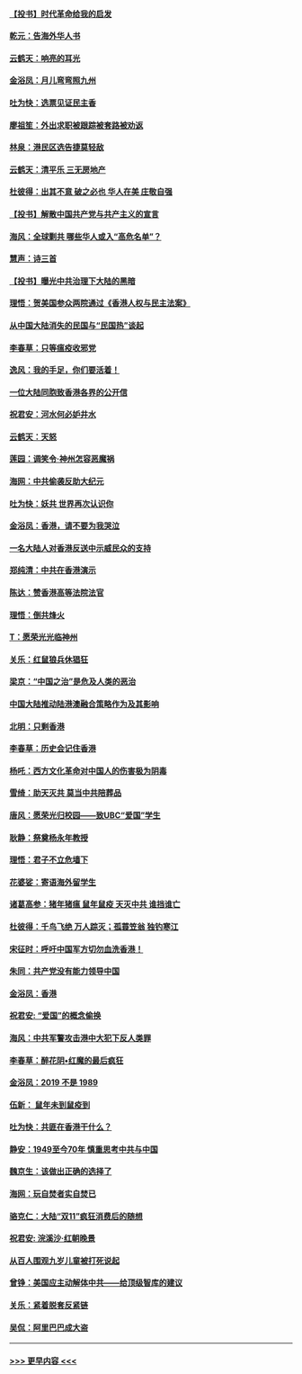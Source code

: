#### [【投书】时代革命给我的启发](../pages/nsc993/n11684287.md?t=11280244) 
#### [乾元：告海外华人书](../pages/nsc993/n11684044.md?t=11280244) 
#### [云鹤天：响亮的耳光](../pages/nsc993/n11684254.md?t=11280244) 
#### [金浴凤：月儿弯弯照九州](../pages/nsc993/n11684231.md?t=11280244) 
#### [吐为快：选票见证民主香](../pages/nsc993/n11684206.md?t=11280244) 
#### [廖祖笙：外出求职被跟踪被套路被劝返](../pages/nsc993/n11683874.md?t=11280244) 
#### [林泉：港民区选告捷莫轻敌](../pages/nsc993/n11683930.md?t=11280244) 
#### [云鹤天：清平乐 三无房地产](../pages/nsc993/n11681521.md?t=11280244) 
#### [杜彼得：出其不意 破之必也 华人在美 庄敬自强](../pages/nsc993/n11679554.md?t=11280244) 
#### [【投书】解散中国共产党与共产主义的宣言](../pages/nsc993/n11679177.md?t=11280244) 
#### [海风：全球剿共 哪些华人或入“高危名单”？](../pages/nsc993/n11678617.md?t=11280244) 
#### [慧声：诗三首](../pages/nsc993/n11678848.md?t=11280244) 
#### [【投书】曝光中共治理下大陆的黑暗](../pages/nsc993/n11678674.md?t=11280244) 
#### [理悟：贺美国参众两院通过《香港人权与民主法案》](../pages/nsc993/n11678104.md?t=11280244) 
#### [从中国大陆消失的民国与“民国热”谈起](../pages/nsc993/n11678075.md?t=11280244) 
#### [李春草：只等瘟疫收邪党](../pages/nsc993/n11677308.md?t=11280244) 
#### [逸风：我的手足，你们要活着！](../pages/nsc993/n11676352.md?t=11280244) 
#### [一位大陆同胞致香港各界的公开信](../pages/nsc993/n11675761.md?t=11280244) 
#### [祝君安：河水何必妒井水](../pages/nsc993/n11675746.md?t=11280244) 
#### [云鹤天：天怒](../pages/nsc993/n11675718.md?t=11280244) 
#### [莲园：调笑令‧神州怎容恶魔祸](../pages/nsc993/n11675648.md?t=11280244) 
#### [海网：中共偷袭反助大纪元](../pages/nsc993/n11673515.md?t=11280244) 
#### [吐为快：妖共 世界再次认识你](../pages/nsc993/n11673506.md?t=11280244) 
#### [金浴凤：香港，请不要为我哭泣](../pages/nsc993/n11673248.md?t=11280244) 
#### [一名大陆人对香港反送中示威民众的支持](../pages/nsc993/n11672615.md?t=11280244) 
#### [郑纯清：中共在香港演示](../pages/nsc993/n11670539.md?t=11280244) 
#### [陈达：赞香港高等法院法官](../pages/nsc993/n11669542.md?t=11280244) 
#### [理悟：倒共烽火](../pages/nsc993/n11668844.md?t=11280244) 
#### [T：愿荣光光临神州](../pages/nsc993/n11668421.md?t=11280244) 
#### [关乐：红鼠狼兵休猖狂](../pages/nsc993/n11668378.md?t=11280244) 
#### [梁京：“中国之治”是危及人类的恶治](../pages/nsc993/n11668328.md?t=11280244) 
#### [中国大陆推动陆港澳融合策略作为及其影响](../pages/nsc993/n11668157.md?t=11280244) 
#### [北明：只剩香港](../pages/nsc993/n11668002.md?t=11280244) 
#### [李春草：历史会记住香港](../pages/nsc993/n11667927.md?t=11280244) 
#### [杨吒：西方文化革命对中国人的伤害极为阴毒](../pages/nsc993/n11664521.md?t=11280244) 
#### [雪绮：助天灭共 莫当中共陪葬品](../pages/nsc993/n11662650.md?t=11280244) 
#### [唐风：愿荣光归校园——致UBC“爱国”学生](../pages/nsc993/n11662194.md?t=11280244) 
#### [耿静：祭奠杨永年教授](../pages/nsc993/n11662514.md?t=11280244) 
#### [理悟：君子不立危墙下](../pages/nsc993/n11662172.md?t=11280244) 
#### [花婆娑：寄语海外留学生](../pages/nsc993/n11662121.md?t=11280244) 
#### [诸葛高参：猪年猪瘟 鼠年鼠疫 天灭中共 谁挡谁亡](../pages/nsc993/n11661980.md?t=11280244) 
#### [杜彼得：千鸟飞绝 万人踪灭；孤蓑笠翁 独钓寒江](../pages/nsc993/n11661170.md?t=11280244) 
#### [宋征时：呼吁中国军方切勿血洗香港！](../pages/nsc993/n11415318.md?t=11280244) 
#### [朱同：共产党没有能力领导中国](../pages/nsc993/n11660421.md?t=11280244) 
#### [金浴凤：香港](../pages/nsc993/n11660419.md?t=11280244) 
#### [祝君安: “爱国”的概念偷换](../pages/nsc993/n11659706.md?t=11280244) 
#### [海风：中共军警攻击港中大犯下反人类罪](../pages/nsc993/n11659632.md?t=11280244) 
#### [李春草：醉花阴•红魔的最后疯狂](../pages/nsc993/n11659287.md?t=11280244) 
#### [金浴凤：2019 不是 1989](../pages/nsc993/n11657663.md?t=11280244) 
#### [伍新： 鼠年未到鼠疫到](../pages/nsc993/n11655098.md?t=11280244) 
#### [吐为快：共匪在香港干什么？](../pages/nsc993/n11654891.md?t=11280244) 
#### [静安：1949至今70年 慎重思考中共与中国](../pages/nsc993/n11651244.md?t=11280244) 
#### [魏京生：该做出正确的选择了](../pages/nsc993/n11653084.md?t=11280244) 
#### [海网：玩自焚者实自焚已](../pages/nsc993/n11652423.md?t=11280244) 
#### [骆克仁：大陆“双11”疯狂消费后的随想](../pages/nsc993/n11652305.md?t=11280244) 
#### [祝君安: 浣溪沙·红朝晚景](../pages/nsc993/n11652258.md?t=11280244) 
#### [从百人围观九岁儿童被打死说起](../pages/nsc993/n11651030.md?t=11280244) 
#### [曾铮：美国应主动解体中共——给顶级智库的建议](../pages/nsc993/n11649888.md?t=11280244) 
#### [关乐：紧着脱套反紧链](../pages/nsc993/n11649069.md?t=11280244) 
#### [吴侃：阿里巴巴成大盗](../pages/nsc993/n11645523.md?t=11280244) 

----
#### [ >>> 更早内容 <<< ](../indexes/nsc993-earlier.md)
